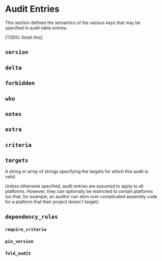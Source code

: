 # Audit Entries

This section defines the semantics of the various keys that may be specified in
audit table entries.

[TODO: finish this]

## `version`

## `delta`

## `forbidden`

## `who`

## `notes`

## `extra`

## `criteria`

## `targets`

A string or array of strings specifying the targets for which this audit is
valid.

Unless otherwise specified, audit entries are assumed to apply to all platforms.
However, they can optionally be restricted to certain platforms (so that, for
example, an auditor can skim over complicated assembly code for a platform that
their project doesn't target).

## `dependency_rules`

### `require_criteria`

### `pin_version`

### `fold_audit`
